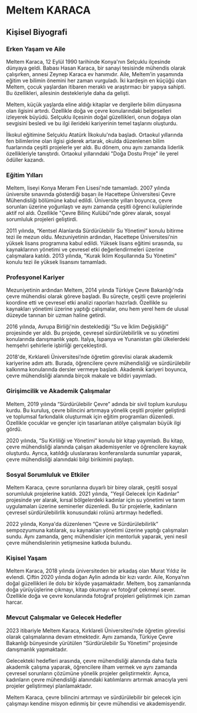 # Meltem KARACA

## Kişisel Biyografi

### Erken Yaşam ve Aile

Meltem Karaca, 12 Eylül 1990 tarihinde Konya'nın Selçuklu ilçesinde dünyaya geldi. Babası Hasan Karaca, bir sanayi tesisinde mühendis olarak çalışırken, annesi Zeynep Karaca ev hanımıdır. Aile, Meltem’in yaşamında eğitim ve bilimin önemini her zaman vurguladı. İki kardeşin en küçüğü olan Meltem, çocuk yaşlardan itibaren meraklı ve araştırmacı bir yapıya sahipti. Bu özellikleri, ailesinin destekleriyle daha da gelişti.

Meltem, küçük yaşlarda eline aldığı kitaplar ve dergilerle bilim dünyasına olan ilgisini artırdı. Özellikle doğa ve çevre konularındaki belgeselleri izleyerek büyüdü. Selçuklu ilçesinin doğal güzellikleri, onun doğaya olan sevgisini besledi ve bu ilgi ilerideki kariyerinin temel taşlarını oluşturdu.

İlkokul eğitimine Selçuklu Atatürk İlkokulu'nda başladı. Ortaokul yıllarında fen bilimlerine olan ilgisi giderek artarak, okulda düzenlenen bilim fuarlarında çeşitli projelerle yer aldı. Bu dönem, onu aynı zamanda liderlik özellikleriyle tanıştırdı. Ortaokul yıllarındaki "Doğa Dostu Proje" ile yerel ödüller kazandı.

### Eğitim Yılları

Meltem, liseyi Konya Meram Fen Lisesi'nde tamamladı. 2007 yılında üniversite sınavında gösterdiği başarı ile Hacettepe Üniversitesi Çevre Mühendisliği bölümüne kabul edildi. Üniversite yılları boyunca, çevre sorunları üzerine yoğunlaştı ve aynı zamanda çeşitli öğrenci kulüplerinde aktif rol aldı. Özellikle "Çevre Bilinç Kulübü"nde görev alarak, sosyal sorumluluk projeleri geliştirdi.

2011 yılında, “Kentsel Alanlarda Sürdürülebilir Su Yönetimi” konulu bitirme tezi ile mezun oldu. Mezuniyetinin ardından, Hacettepe Üniversitesi’nin yüksek lisans programına kabul edildi. Yüksek lisans eğitimi sırasında, su kaynaklarının yönetimi ve çevresel etki değerlendirmeleri üzerine çalışmalara katıldı. 2013 yılında, "Kurak İklim Koşullarında Su Yönetimi" konulu tezi ile yüksek lisansını tamamladı.

### Profesyonel Kariyer

Mezuniyetinin ardından Meltem, 2014 yılında Türkiye Çevre Bakanlığı'nda çevre mühendisi olarak göreve başladı. Bu süreçte, çeşitli çevre projelerini koordine etti ve çevresel etki analizi raporları hazırladı. Özellikle su kaynakları yönetimi üzerine yaptığı çalışmalar, onu hem yerel hem de ulusal düzeyde tanınan bir uzman haline getirdi.

2016 yılında, Avrupa Birliği'nin desteklediği “Su ve İklim Değişikliği” projesinde yer aldı. Bu projede, çevresel sürdürülebilirlik ve su yönetimi konularında danışmanlık yaptı. İtalya, İspanya ve Yunanistan gibi ülkelerdeki hemşehri şehirlerle işbirliği gerçekleştirdi.

2018'de, Kırklareli Üniversitesi’nde öğretim görevlisi olarak akademik kariyerine adım attı. Burada, öğrencilere çevre mühendisliği ve sürdürülebilir kalkınma konularında dersler vermeye başladı. Akademik kariyeri boyunca, çevre mühendisliği alanında birçok makale ve bildiri yayımladı.

### Girişimcilik ve Akademik Çalışmalar

Meltem, 2019 yılında “Sürdürülebilir Çevre” adında bir sivil toplum kuruluşu kurdu. Bu kuruluş, çevre bilincini artırmaya yönelik çeşitli projeler geliştirdi ve toplumsal farkındalık oluşturmak için eğitim programları düzenledi. Özellikle çocuklar ve gençler için tasarlanan atölye çalışmaları büyük ilgi gördü.

2020 yılında, “Su Kirliliği ve Yönetimi” konulu bir kitap yayımladı. Bu kitap, çevre mühendisliği alanında çalışan akademisyenler ve öğrencilere kaynak oluşturdu. Ayrıca, katıldığı uluslararası konferanslarda sunumlar yaparak, çevre mühendisliği alanındaki bilgi birikimini paylaştı.

### Sosyal Sorumluluk ve Etkiler

Meltem Karaca, çevre sorunlarına duyarlı bir birey olarak, çeşitli sosyal sorumluluk projelerine katıldı. 2021 yılında, "Yeşil Gelecek İçin Kadınlar" projesinde yer alarak, kırsal bölgelerdeki kadınlar için su yönetimi ve tarım uygulamaları üzerine seminerler düzenledi. Bu tür projelerle, kadınların çevresel sürdürülebilirlik konusundaki rolünü artırmayı hedefledi.

2022 yılında, Konya'da düzenlenen “Çevre ve Sürdürülebilirlik” sempozyumuna katılarak, su kaynakları yönetimi üzerine yaptığı çalışmaları sundu. Aynı zamanda, genç mühendisler için mentorluk yaparak, yeni nesil çevre mühendislerinin yetişmesine katkıda bulundu.

### Kişisel Yaşam

Meltem Karaca, 2018 yılında üniversiteden bir arkadaş olan Murat Yıldız ile evlendi. Çiftin 2020 yılında doğan Aylin adında bir kızı vardır. Aile, Konya’nın doğal güzellikleri ile dolu bir köyde yaşamaktadır. Meltem, boş zamanlarında doğa yürüyüşlerine çıkmayı, kitap okumayı ve fotoğraf çekmeyi sever. Özellikle doğa ve çevre konularında fotoğraf projeleri geliştirmek için zaman harcar.

### Mevcut Çalışmalar ve Gelecek Hedefler

2023 itibariyle Meltem Karaca, Kırklareli Üniversitesi’nde öğretim görevlisi olarak çalışmalarına devam etmektedir. Aynı zamanda, Türkiye Çevre Bakanlığı bünyesinde yürütülen “Sürdürülebilir Su Yönetimi” projesinde danışmanlık yapmaktadır.

Gelecekteki hedefleri arasında, çevre mühendisliği alanında daha fazla akademik çalışma yaparak, öğrencilere ilham vermek ve aynı zamanda çevresel sorunların çözümüne yönelik projeler geliştirmektir. Ayrıca, kadınların çevre mühendisliği alanındaki katılımlarını artırmak amacıyla yeni projeler geliştirmeyi planlamaktadır.

Meltem Karaca, çevre bilincini artırmayı ve sürdürülebilir bir gelecek için çalışmayı kendine misyon edinmiş bir çevre mühendisi ve akademisyendir.